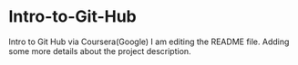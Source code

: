 # Intro-to-Git-Hub
Intro to Git Hub via Coursera(Google)
I am editing the README file. Adding some more details about the project description.
